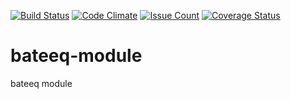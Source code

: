 
[![Build Status](https://travis-ci.org/danliris/bateeq-module.svg?branch=dev)](https://travis-ci.org/danliris/bateeq-module)
[![Code Climate](https://codeclimate.com/github/danliris/bateeq-module/badges/gpa.svg)](https://codeclimate.com/github/danliris/bateeq-module)
[![Issue Count](https://codeclimate.com/github/danliris/bateeq-module/badges/issue_count.svg)](https://codeclimate.com/github/danliris/bateeq-module)
[![Coverage Status](https://coveralls.io/repos/github/danliris/bateeq-module/badge.svg?branch=dev)](https://coveralls.io/github/danliris/bateeq-module?branch=dev) 


# bateeq-module
bateeq module
